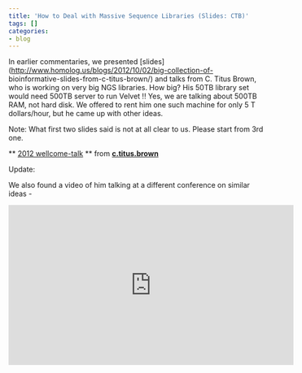 ```yaml
---
title: 'How to Deal with Massive Sequence Libraries (Slides: CTB)'
tags: []
categories:
- blog
---
```

In earlier commentaries, we presented
[slides](http://www.homolog.us/blogs/2012/10/02/big-collection-of-
bioinformative-slides-from-c-titus-brown/) and talks from C. Titus Brown, who
is working on very big NGS libraries. How big? His 50TB library set would need
500TB server to run Velvet !! Yes, we are talking about 500TB RAM, not hard
disk. We offered to rent him one such machine for only 5 T dollars/hour, but
he came up with other ideas.
<!--more-->

Note: What first two slides said is not at all clear to us. Please start from
3rd one.

** [2012 wellcome-talk](http://www.slideshare.net/c.titus.brown/2012-wellcometalk) ** from **[c.titus.brown](http://www.slideshare.net/c.titus.brown)**

Update:

We also found a video of him talking at a different conference on similar
ideas -


<iframe width="560" height="315" src="http://www.youtube.com/embed/CRGmxJnhZWg" frameborder="0"> </iframe>


